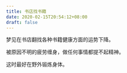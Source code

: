 ```yaml
---
title: 书店找书籍
date: 2020-02-15T20:54:12+08:00
draft: false
---
```


梦见在书店翻找各种书籍健康方面的运势下降。

被原因不明的疲劳缠身，做任何事情都提不起精神。

这时最好在野外锻炼身体。

